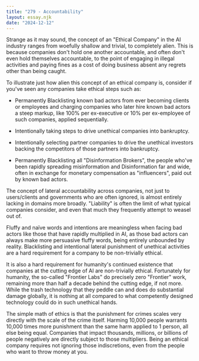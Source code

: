 ```yaml
---
title: "279 - Accountability"
layout: essay.njk
date: "2024-12-12"
---
```


Strange as it may sound, the concept of an "Ethical Company" in the AI industry ranges from woefully shallow and trivial, to completely alien. This is because companies don't hold one another accountable, and often don't even hold themselves accountable, to the point of engaging in illegal activities and paying fines as a cost of doing business absent any regrets other than being caught.

To illustrate just how alien this concept of an ethical company is, consider if you've seen any companies take ethical steps such as:

- Permanently Blacklisting known bad actors from ever becoming clients
  or employees and charging companies who later hire known bad actors
  a steep markup, like 100% per ex-executive or 10% per ex-employee of
  such companies, applied sequentially.

- Intentionally taking steps to drive unethical companies into
  bankruptcy.

- Intentionally selecting partner companies to drive the unethical
  investors backing the competitors of those partners into bankruptcy.

- Permanently Blacklisting all "Disinformation Brokers", the people
  who've been rapidly spreading misinformation and Disinformation far
  and wide, often in exchange for monetary compensation as
  "influencers", paid out by known bad actors.

The concept of lateral accountability across companies, not just to users/clients and governments who are often ignored, is almost entirely lacking in domains more broadly. "Liability" is often the limit of what typical companies consider, and even that much they frequently attempt to weasel out of.

Fluffy and naïve words and intentions are meaningless when facing bad actors like those that have rapidly multiplied in AI, as those bad actors can always make more persuasive fluffy words, being entirely unbounded by reality. Blacklisting and intentional lateral punishment of unethical activities are a hard requirement for a company to be non-trivially ethical.

It is also a hard requirement for humanity's continued existence that companies at the cutting edge of AI are non-trivially ethical. Fortunately for humanity, the so-called "Frontier Labs" do precisely zero "Frontier" work, remaining more than half a decade behind the cutting edge, if not more. While the trash technology that they peddle can and does do substantial damage globally, it is nothing at all
compared to what competently designed technology could do in such unethical hands.

The simple math of ethics is that the punishment for crimes scales very directly with the scale of the crime itself. Harming 10,000 people warrants 10,000 times more punishment than the same harm applied to 1 person, all else being equal. Companies that impact thousands, millions, or billions of people negatively are directly subject to those multipliers. Being an ethical company requires not ignoring those indiscretions, even from the people who want to throw money at you.
